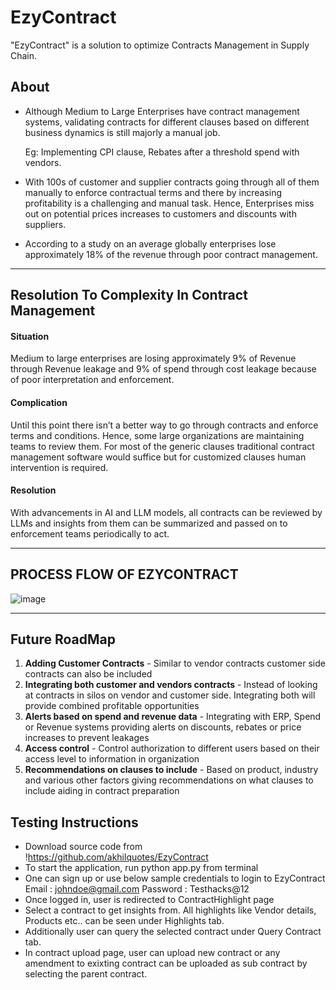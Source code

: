 # EzyContract

"EzyContract" is a solution to optimize Contracts Management in Supply Chain.

## About

* Although Medium to Large Enterprises have contract management systems, validating contracts for different clauses based on different business dynamics is still majorly a manual job.

  Eg: Implementing CPI clause, Rebates after a threshold spend with vendors.

* With 100s of customer and supplier contracts going through all of them manually to enforce contractual terms and there by increasing profitability is a challenging and manual task.     Hence, Enterprises miss out on potential prices increases to customers and discounts with suppliers.

* According to a study on an average globally enterprises lose approximately 18% of the revenue  through poor contract management.

---
## Resolution To Complexity In Contract Management

#### Situation

Medium to large enterprises are losing approximately 9% of Revenue through Revenue leakage and 9% of spend through cost leakage because of poor interpretation and enforcement.

#### Complication

Until this point there isn’t a better way to go through contracts and enforce terms and conditions. Hence, some large  organizations are maintaining teams to review them. For most of the generic clauses traditional contract management software would suffice but for customized clauses human intervention is required.

#### Resolution

With advancements in AI and LLM models, all contracts can be reviewed by LLMs and insights from them can be summarized and passed on to enforcement teams periodically to act.

---
## PROCESS FLOW OF EZYCONTRACT

![image](https://github.com/akhilquotes/EzyContract/assets/120096234/c6605246-41eb-4e79-8acf-a16f5c10684b)

---
## Future RoadMap

1. **Adding Customer Contracts** - Similar to vendor contracts customer side contracts can also be included
2. **Integrating both customer and vendors contracts** - Instead of looking at contracts in silos on vendor and customer side. Integrating both will provide combined profitable opportunities
3. **Alerts based on spend and revenue data** - Integrating with ERP, Spend or Revenue systems providing alerts on discounts, rebates or price increases to prevent leakages
4. **Access control** - Control authorization to different users based on their access level to information in organization
5. **Recommendations on clauses to include** - Based on product, industry and various other factors giving recommendations on what clauses to include aiding in contract preparation

## Testing Instructions
- Download source code from !https://github.com/akhilquotes/EzyContract
- To start the application, run python app.py from terminal
- One can sign up or use below sample credentials to login to EzyContract
      Email : johndoe@gmail.com
      Password  : Testhacks@12
- Once logged in, user is redirected to ContractHighlight page
- Select a contract to get insights from. All highlights like Vendor details, Products etc.. can be seen under Highlights tab.
- Additionally user can query the selected contract under Query Contract tab.
- In contract upload page, user can upload new contract or any amendment to exixting contract can be uploaded as sub contract by selecting the parent contract.
